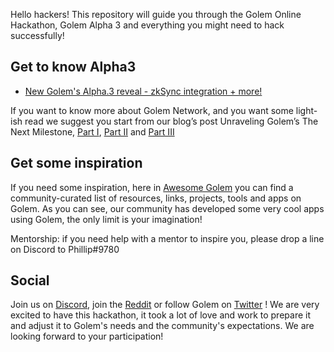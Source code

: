 Hello hackers! This repository will guide you through the Golem Online Hackathon, Golem Alpha 3 and everything you might need to hack successfully!

## Get to know Alpha3

- [New Golem's Alpha.3 reveal - zkSync integration + more!](https://blog.golemproject.net/new-golem-alpha-iii-reveal/)

If you want to know more about Golem Network, and you want some light-ish read we suggest you start from our blog’s post Unraveling Golem’s The Next Milestone, [Part I](https://blog.golemproject.net/next-milestone/), [Part II](https://blog.golemproject.net/next-milestone-part-ii/) and [Part III](https://blog.golemproject.net/next-milestone-part-iii/)

## Get some inspiration

If you need some inspiration, here in [Awesome Golem](https://github.com/golemfactory/awesome-golem) you can find a community-curated list of resources, links, projects, tools and apps on Golem. 
As you can see, our community has developed some very cool apps using Golem, the only limit is your imagination! 

Mentorship: if you need help with a mentor to inspire you, please drop a line on Discord to Phillip#9780 

## Social

Join us on [Discord](https://chat.golem.network/), join the [Reddit](https://www.reddit.com/r/GolemProject) or follow Golem on [Twitter](https://twitter.com/golemproject)
!
We are very excited to have this hackathon, it took a lot of love and work to prepare it and adjust it to Golem's needs and the community's expectations. We are looking forward to your participation!
